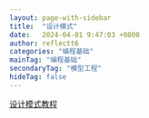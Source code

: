 ```yaml
---
layout: page-with-sidebar
title:  "设计模式"
date:   2024-04-01 9:47:03 +0800
author: reflectt6
categories: "编程基础"
mainTag: "编程基础"
secondaryTag: "模型工程"
hideTag: false
---
```




[设计模式教程](https://design-patterns.readthedocs.io/zh-cn/latest/)

